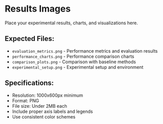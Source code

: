 # Results Images

Place your experimental results, charts, and visualizations here.

## Expected Files:
- `evaluation_metrics.png` - Performance metrics and evaluation results
- `performance_charts.png` - Performance comparison charts
- `comparison_plots.png` - Comparison with baseline methods
- `experimental_setup.png` - Experimental setup and environment

## Specifications:
- Resolution: 1000x600px minimum
- Format: PNG
- File size: Under 2MB each
- Include proper axis labels and legends
- Use consistent color schemes
